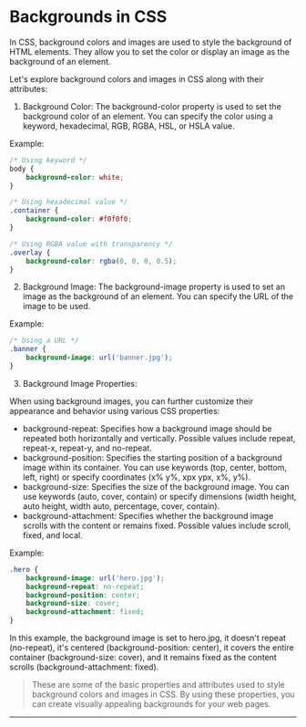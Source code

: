 # Backgrounds in CSS

In CSS, background colors and images are used to style the background of HTML elements. They allow you to set the color or display an image as the background of an element.

Let's explore background colors and images in CSS along with their attributes:

1. Background Color:
The background-color property is used to set the background color of an element. You can specify the color using a keyword, hexadecimal, RGB, RGBA, HSL, or HSLA value.

Example:

```css
/* Using keyword */
body {
    background-color: white;
}

/* Using hexadecimal value */
.container {
    background-color: #f0f0f0;
}

/* Using RGBA value with transparency */
.overlay {
    background-color: rgba(0, 0, 0, 0.5);
}
```

2. Background Image:
The background-image property is used to set an image as the background of an element. You can specify the URL of the image to be used.

Example:

```css
/* Using a URL */
.banner {
    background-image: url('banner.jpg');
}
```

3. Background Image Properties:

When using background images, you can further customize their appearance and behavior using various CSS properties:

* background-repeat: Specifies how a background image should be repeated both horizontally and vertically. Possible values include repeat, repeat-x, repeat-y, and no-repeat.
* background-position: Specifies the starting position of a background image within its container. You can use keywords (top, center, bottom, left, right) or specify coordinates (x% y%, xpx ypx, x%, y%).
* background-size: Specifies the size of the background image. You can use keywords (auto, cover, contain) or specify dimensions (width height, auto height, width auto, percentage, cover, contain).
* background-attachment: Specifies whether the background image scrolls with the content or remains fixed. Possible values include scroll, fixed, and local.

Example:

```css
.hero {
    background-image: url('hero.jpg');
    background-repeat: no-repeat;
    background-position: center;
    background-size: cover;
    background-attachment: fixed;
}
```

In this example, the background image is set to hero.jpg, it doesn't repeat (no-repeat), it's centered (background-position: center), it covers the entire container (background-size: cover), and it remains fixed as the content scrolls (background-attachment: fixed).

> These are some of the basic properties and attributes used to style background colors and images in CSS. By using these properties, you can create visually appealing backgrounds for your web pages.

---
